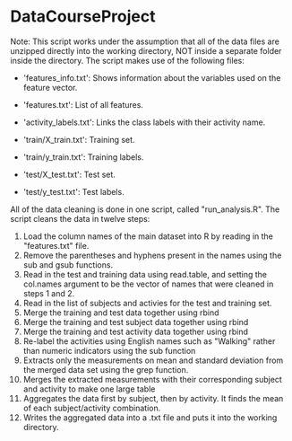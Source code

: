 DataCourseProject
=================
Note: This script works under the assumption that all of the data files are unzipped directly into the working directory, NOT inside a separate folder inside the directory. The script makes use of the following files:
- 'features_info.txt': Shows information about the variables used on the feature vector.

- 'features.txt': List of all features.

- 'activity_labels.txt': Links the class labels with their activity name.

- 'train/X_train.txt': Training set.

- 'train/y_train.txt': Training labels.

- 'test/X_test.txt': Test set.

- 'test/y_test.txt': Test labels.

All of the data cleaning is done in one script, called "run_analysis.R". The script cleans the data in twelve steps:

1. Load the column names of the main dataset into R by reading in the "features.txt" file.
2. Remove the parentheses and hyphens present in the names using the sub and gsub functions.
3. Read in the test and training data using read.table, and setting the col.names argument to be the vector of names that were cleaned in steps 1 and 2. 
4. Read in the list of subjects and activies for the test and training set. 
5. Merge the training and test data together using rbind
6. Merge the training and test subject data together using rbind
7. Merge the training and test activity data together using rbind
8. Re-label the activities using English names such as "Walking" rather than numeric indicators using the sub function
9. Extracts only the measurements on mean and standard deviation from the merged data set using the grep function.
10. Merges the extracted measurements with their corresponding subject and activity to make one large table
11. Aggregates the data first by subject, then by activity. It finds the mean of each subject/activity combination.
12. Writes the aggregated data into a .txt file and puts it into the working directory.  
 
